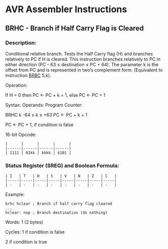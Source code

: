 AVR Assembler Instructions
==========================

BRHC - Branch if Half Carry Flag is Cleared
-------------------------------------------

### <a href="" id="N13434"></a> Description:

Conditional relative branch. Tests the Half Carry flag (H) and branches relatively to PC if H is cleared. This instruction branches relatively to PC in either direction (PC - 63 ≤ destination ≤ PC + 64). The parameter k is the offset from PC and is represented in two’s complement form. (Equivalent to instruction <a href="avrassembler.wb_BRBC.html" class="xref" title="BRBC - Branch if Bit in SREG is Cleared">BRBC</a> 5,k).

Operation:

If H = 0 then PC ← PC + k + 1, else PC ← PC + 1

Syntax: Operands: Program Counter:

BRHC k -64 ≤ k ≤ +63 PC ← PC + k + 1

PC ← PC + 1, if condition is false

16-bit Opcode:

```
|      |      |      |      |
|------|------|------|------|
| 1111 | 01kk | kkkk | k101 |
```
### <a href="" id="N1346D"></a> Status Register (SREG) and Boolean Formula:

```
| I   | T   | H   | S   | V   | N   | Z   | C   |
|-----|-----|-----|-----|-----|-----|-----|-----|
| -   | -   | -   | -   | -   | -   | -   | -   |
```
Example:

``` programlisting
brhc hclear ; Branch if half carry flag cleared
...
hclear: nop ; Branch destination (do nothing)
```

Words: 1 (2 bytes)

Cycles: 1 if condition is false

2 if condition is true
